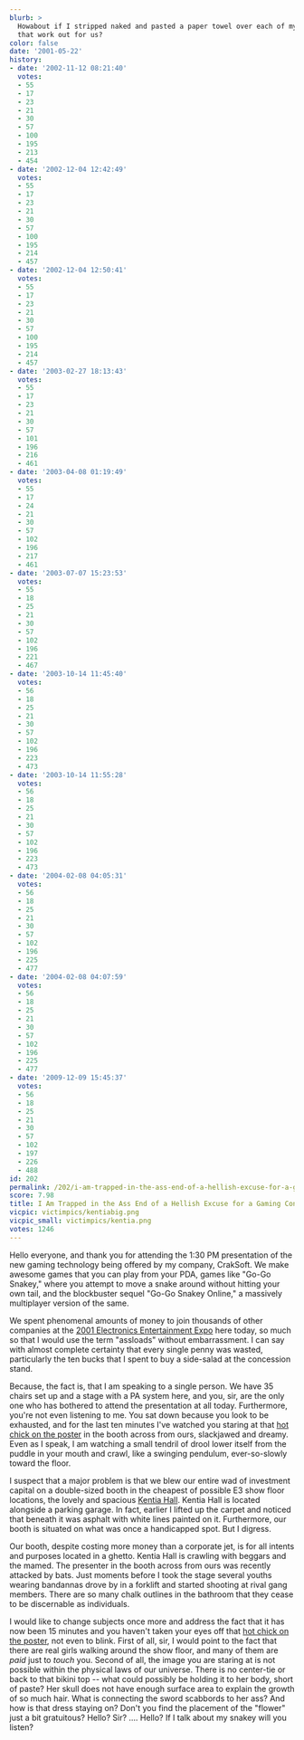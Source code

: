 ```yaml
---
blurb: >
  Howabout if I stripped naked and pasted a paper towel over each of my nipples? Would
  that work out for us?
color: false
date: '2001-05-22'
history:
- date: '2002-11-12 08:21:40'
  votes:
  - 55
  - 17
  - 23
  - 21
  - 30
  - 57
  - 100
  - 195
  - 213
  - 454
- date: '2002-12-04 12:42:49'
  votes:
  - 55
  - 17
  - 23
  - 21
  - 30
  - 57
  - 100
  - 195
  - 214
  - 457
- date: '2002-12-04 12:50:41'
  votes:
  - 55
  - 17
  - 23
  - 21
  - 30
  - 57
  - 100
  - 195
  - 214
  - 457
- date: '2003-02-27 18:13:43'
  votes:
  - 55
  - 17
  - 23
  - 21
  - 30
  - 57
  - 101
  - 196
  - 216
  - 461
- date: '2003-04-08 01:19:49'
  votes:
  - 55
  - 17
  - 24
  - 21
  - 30
  - 57
  - 102
  - 196
  - 217
  - 461
- date: '2003-07-07 15:23:53'
  votes:
  - 55
  - 18
  - 25
  - 21
  - 30
  - 57
  - 102
  - 196
  - 221
  - 467
- date: '2003-10-14 11:45:40'
  votes:
  - 56
  - 18
  - 25
  - 21
  - 30
  - 57
  - 102
  - 196
  - 223
  - 473
- date: '2003-10-14 11:55:28'
  votes:
  - 56
  - 18
  - 25
  - 21
  - 30
  - 57
  - 102
  - 196
  - 223
  - 473
- date: '2004-02-08 04:05:31'
  votes:
  - 56
  - 18
  - 25
  - 21
  - 30
  - 57
  - 102
  - 196
  - 225
  - 477
- date: '2004-02-08 04:07:59'
  votes:
  - 56
  - 18
  - 25
  - 21
  - 30
  - 57
  - 102
  - 196
  - 225
  - 477
- date: '2009-12-09 15:45:37'
  votes:
  - 56
  - 18
  - 25
  - 21
  - 30
  - 57
  - 102
  - 197
  - 226
  - 488
id: 202
permalink: /202/i-am-trapped-in-the-ass-end-of-a-hellish-excuse-for-a-gaming-convention/
score: 7.98
title: I Am Trapped in the Ass End of a Hellish Excuse for a Gaming Convention
vicpic: victimpics/kentiabig.png
vicpic_small: victimpics/kentia.png
votes: 1246
---
```


Hello everyone, and thank you for attending the 1:30 PM presentation of
the new gaming technology being offered by my company, CrakSoft. We make
awesome games that you can play from your PDA, games like "Go-Go
Snakey," where you attempt to move a snake around without hitting your
own tail, and the blockbuster sequel "Go-Go Snakey Online," a massively
multiplayer version of the same.

We spent phenomenal amounts of money to join thousands of other
companies at the [2001 Electronics Entertainment
Expo](https://web.archive.org/web/20010522000000/http://gamespy.com/e3)
here today, so much so that I would use the term "assloads" without
embarrassment. I can say with almost complete certainty that every
single penny was wasted, particularly the ten bucks that I spent to buy
a side-salad at the concession stand.

Because, the fact is, that I am speaking to a single person. We have 35
chairs set up and a stage with a PA system here, and you, sir, are the
only one who has bothered to attend the presentation at all today.
Furthermore, you're not even listening to me. You sat down because you
look to be exhausted, and for the last ten minutes I've watched you
staring at that [hot chick on the
poster](/img//e3/pictures2/kentia/229_29.png) in the booth across from
ours, slackjawed and dreamy. Even as I speak, I am watching a small
tendril of drool lower itself from the puddle in your mouth and crawl,
like a swinging pendulum, ever-so-slowly toward the floor.

I suspect that a major problem is that we blew our entire wad of
investment capital on a double-sized booth in the cheapest of possible
E3 show floor locations, the lovely and spacious [Kentia
Hall](https://web.archive.org/web/20010522000000/http://www.gamespy.com/e3/pictures2/kentia/).
Kentia Hall is located alongside a parking garage. In fact, earlier I
lifted up the carpet and noticed that beneath it was asphalt with white
lines painted on it. Furthermore, our booth is situated on what was once
a handicapped spot. But I digress.

Our booth, despite costing more money than a corporate jet, is for all
intents and purposes located in a ghetto. Kentia Hall is crawling with
beggars and the mamed. The presenter in the booth across from ours was
recently attacked by bats. Just moments before I took the stage several
youths wearing bandannas drove by in a forklift and started shooting at
rival gang members. There are so many chalk outlines in the bathroom
that they cease to be discernable as individuals.

I would like to change subjects once more and address the fact that it
has now been 15 minutes and you haven't taken your eyes off that [hot
chick on the poster](/img//e3/pictures2/kentia/229_29.png), not even to
blink. First of all, sir, I would point to the fact that there are real
girls walking around the show floor, and many of them are *paid* just to
*touch* you. Second of all, the image you are staring at is not possible
within the physical laws of our universe. There is no center-tie or back
to that bikini top -- what could possibly be holding it to her body,
short of paste? Her skull does not have enough surface area to explain
the growth of so much hair. What is connecting the sword scabbords to
her ass? And how is that dress staying on? Don't you find the placement
of the "flower" just a bit gratuitous? Hello? Sir? .... Hello? If I talk
about my snakey will you listen?
